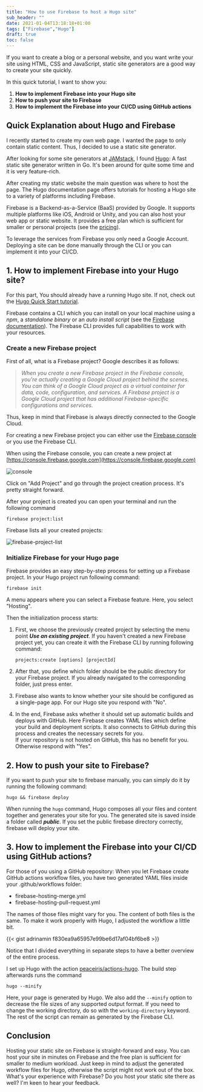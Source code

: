 ```yaml
---
title: "How to use Firebase to host a Hugo site"
sub_header: ""
date: 2021-01-04T13:18:18+01:00
tags: ["Firebase","Hugo"]
draft: true
toc: false
---
```


If you want to create a blog or a personal website, and you want write your site using HTML, CSS and JavaScript, static site generators are a good way to create your site quickly.

In this quick tutorial, I want to show you:

1. **How to implement Firebase into your Hugo site**
2. **How to push your site to Firebase**
3. **How to implement the Firebase into your CI/CD using GitHub actions**

## Quick Explanation about Hugo and Firebase
I recently started to create my own web page. I wanted the page to only contain static content. Thus, I decided to use a static site generator. 

After looking for some site generators at [JAMstack](https://jamstack.org/generators/), I found [Hugo](https://gohugo.io/): A fast static site generator written in Go. It's been around for quite some time and it is very feature-rich. 

After creating my static website the main question was where to host the page. The Hugo documentation page offers tutorials for hosting a Hugo site to a variety of platforms including Firebase.

Firebase is a Backend-as-a-Service (BaaS) provided by Google. It supports multiple platforms like iOS, Android or Unity, and you can also host your web app or static website. It provides a free plan which is sufficient for smaller or personal projects (see the [pricing](https://firebase.google.com/pricing/)). 

To leverage the services from Firebase you only need a Google Account. Deploying a site can be done manually through the CLI or you can implement it into your CI/CD. 

## 1. How to implement Firebase into your Hugo site?

For this part, You should already have a running Hugo site. If not, check out the [Hugo Quick Start tutorial](https://gohugo.io/getting-started/quick-start/).

Firebase contains a CLI which you can install on your local machine using a _npm_, a _standalone binary_ or an _auto install script_ (see the [Firebase documentation](https://firebase.google.com/docs/cli/)). The Firebase CLI provides full capabilities to work with your resources.

### Create a new Firebase project

First of all, what is a Firebase project? Google describes it as follows:

> _When you create a new Firebase project in the Firebase console, you're actually creating a Google Cloud project behind the scenes. You can think of a Google Cloud project as a virtual container for data, code, configuration, and services. A Firebase project is a Google Cloud project that has additional Firebase-specific configurations and services._

Thus, keep in mind that Firebase is always directly connected to the Google Cloud.

For creating a new Firebase project you can either use the [Firebase console](https://console.firebase.google.com/) or you use the Firebase CLI.

When using the Firebase console, you can create a new project at [https://console.firebase.google.com](https://console.firebase.google.com)

![console](static/images/firebase-console.png)

Click on "Add Project" and go through the project creation process. It's pretty straight forward.

After your project is created you can open your terminal and run the following command 

`firebase project:list` 

Firebase lists all your created projects:

![firebase-project-list](static/images/firebase-pojects-list.png)

### Initialize Firebase for your Hugo page 

Firebase provides an easy step-by-step process for setting up a Firebase project. In your Hugo project run following command:

`firebase init`

A menu appears where you can select a Firebase feature. Here, you select  "Hosting".

Then the initialization process starts:

1. First, we choose the previously created project by selecting the menu point **_Use an existing project_**. If you haven't created a new Firebase project yet, you can create it with the Firebase CLI by running following command:

    `projects:create [options] [projectId]`

2. After that, you define which folder should be the public directory for your Firebase project. If you already navigated to the corresponding folder, just press enter. 

3. Firebase also wants to know whether your site should be configured as a single-page app. For our Hugo site you respond with "No". 

4. In the end, Firebase asks whether it should set up automatic builds and deploys with GitHub. Here Firebase creates YAML files which define your build and deployment scripts. It also connects to GitHub during this process and creates the necessary secrets for you. 
<br> If your repository is not hosted on GitHub, this has no benefit for you. Otherwise respond with "Yes". 

## 2. How to push your site to Firebase?

If you want to push your site to firebase manually, you can simply do it by running the following command:

`hugo && firebase deploy`

When running the `hugo` command, Hugo composes all your files and content together and generates your site for you. The generated site is saved inside a folder called **_public_**. If you set the public firebase directory correctly, firebase will deploy your site.  

## 3. How to implement the Firebase into your CI/CD using GitHub actions?

For those of you using a GitHub repository: When you let Firebase create GitHub actions workflow files, you have two generated YAML files inside your .github/workflows folder:

* firebase-hosting-merge.yml
* firebase-hosting-pull-request.yml

The names of those files might vary for you. The content of both files is the same. To make it work properly with Hugo, I adjusted the workflow a little bit.

{{< gist adrinamin f830ea9a65957e99be6d17af04bf6be8 >}}

Notice that I divided everything in separate steps to have a better overview of the entire process. 

I set up Hugo with the action [peaceiris/actions-hugo](https://github.com/peaceiris/actions-hugo). The build step afterwards runs the command

`hugo --minify`

Here, your page is generated by Hugo. We also add the `--minify` option to decrease the file sizes of any supported output format. If you need to change the working directory, do so with the `working-directory` keyword. The rest of the script can remain as generated by the Firebase CLI.

## Conclusion

Hosting your static site on Firebase is straight-forward and easy. You can host your site in minutes on Firebase and the free plan is sufficient for smaller to medium workload. Just keep in mind to adjust the generated workflow files for Hugo, otherwise the script might not work out of the box. What's your experience with Firebase? Do you host your static site there as well? I'm keen to hear your feedback. 


